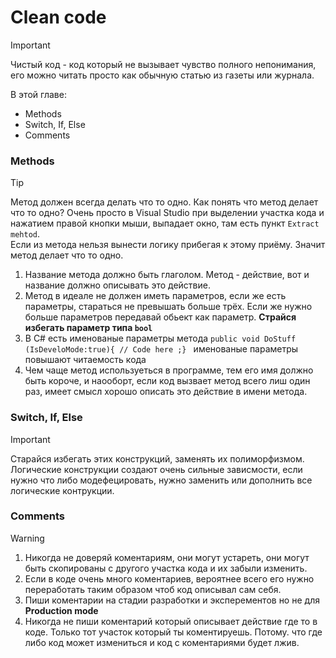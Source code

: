 # Clean code
> [!IMPORTANT]
> Чистый код - код который не вызывает чувство полного непонимания, его можно читать просто как обычную статью из газеты или журнала.<br>


В этой главе:
- Methods
- Switch, If, Else
- Comments


### Methods


> [!TIP]
> Метод должен всегда делать что то одно. Как понять что метод делает что то одно? Очень просто в Visual Studio при выделении участка кода и нажатием правой кнопки мыши, выпадает окно, там есть пункт `Extract mehtod`. <br>
Если из метода нельзя вынести логику прибегая к этому приёму. Значит метод делает что то одно.

1. Название метода должно быть глаголом. Метод - действие, вот и название должно описывать это действие.
2. Метод в идеале не должен иметь параметров, если же есть параметры, стараться не превышать больше трёх. Если же нужно больше параметров передавай обьект как параметр. **Страйся избегать параметр типа `bool`**
3. В C# есть именованые параметры метода `public void DoStuff (IsDeveloMode:true){ // Code here ;} ` именованые параметры повышают читаемость кода
4. Чем чаще метод используеться в программе, тем его имя  должно быть короче, и наооборт, если код вызвает метод всего лиш один раз, имеет смысл хорошо описать это действие в имени метода. 

### Switch, If, Else
> [!IMPORTANT]
> Старайся избегать этих конструкций, заменять их полиморфизмом. <br>
> Логические конструкции создают очень сильные зависмости, если нужно что либо модефецировать, нужно заменить или дополнить все логические контрукции.

### Comments
> [!WARNING]
> 1. Никогда не доверяй коментариям, они могут устареть, они могут быть скопированы с другого участка кода и их забыли изменить.
> 2. Если в коде очень много коментариев, вероятнее всего его нужно переработать таким образом чтоб код описывал сам себя.
> 3. Пиши коментарии на стадии разработки и эксперементов но не для **Production mode**
> 4. Никогда не пиши коментарий который описывает действие где то в коде. Только тот участок который ты коментируешь. Потому.  что где либо код может измениться и код с коментариями будет лжив.
